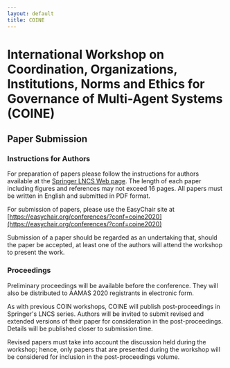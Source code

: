 ```yaml
---
layout: default
title: COINE
---
```


# International Workshop on Coordination, Organizations, Institutions, Norms and Ethics for Governance of Multi-Agent Systems (COINE)

## Paper Submission

### Instructions for Authors

For preparation of papers please follow the instructions for authors available at the [Springer LNCS Web page](https://www.springer.com/gp/computer-science/lncs/conference-proceedings-guidelines).
The length of each paper including figures and references may not exceed 16 pages.
All papers must be written in English and submitted in PDF format. 

For submission of papers, please use the EasyChair site at [https://easychair.org/conferences/?conf=coine2020](https://easychair.org/conferences/?conf=coine2020)

Submission of a paper should be regarded as an undertaking that, should the paper be accepted, at least one of the authors will attend the workshop to present the work. 

### Proceedings

Preliminary proceedings will be available before the conference.
They will also be distributed to AAMAS 2020 registrants in electronic form. 

As with previous COIN workshops, COINE will publish post-proceedings in Springer's LNCS series. Authors will be invited to submit revised and extended versions of their paper for consideration in the post-proceedings. Details will be published closer to submission time. 

Revised papers must take into account the discussion held during the workshop; hence, only papers that are presented during the workshop will be considered for inclusion in the post-proceedings volume.
